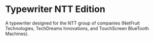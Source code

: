 # Typewriter NTT Edition

A typewriter designed for the NTT group of companies (NetFruit Technologies, TechDreams Innovations, and TouchScreen BlueTooth Machines).
